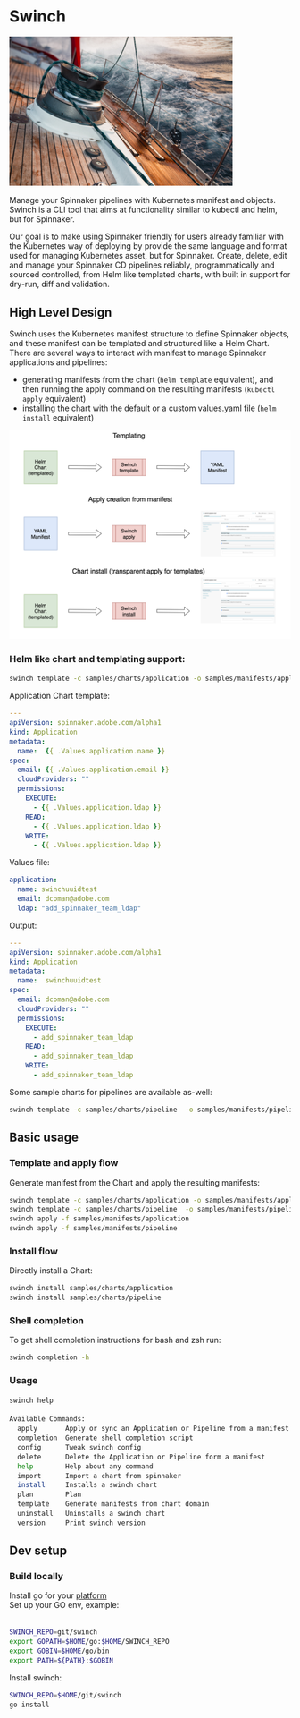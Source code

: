 # Swinch

<img src="./img/winch.jpeg" width="400"/>

Manage your Spinnaker pipelines with Kubernetes manifest and objects.    
Swinch is a CLI tool that aims at functionality similar to kubectl and helm, but for Spinnaker.  

Our goal is to make using Spinnaker friendly for users already familiar with the Kubernetes way of deploying by provide the same language and format used for managing Kubernetes asset, but for Spinnaker. Create, delete, edit and manage your Spinnaker CD pipelines reliably, programmatically and sourced controlled, from Helm like templated charts, with built in support for dry-run, diff and validation.

## High Level Design

Swinch uses the Kubernetes manifest structure to define Spinnaker objects, and these manifest can be templated and structured like a Helm Chart.  
There are several ways to interact with manifest to manage Spinnaker applications and pipelines:

- generating manifests from the chart (`helm template` equivalent), and then running the apply command on the resulting manifests (`kubectl apply` equivalent)
- installing the chart with the default or a custom values.yaml file (`helm install` equivalent)

<img src="./img/swinch_actions.png" width="800"/>

### Helm like chart and templating support:
```bash
swinch template -c samples/charts/application -o samples/manifests/application
```

Application Chart template:
  
```yaml
---
apiVersion: spinnaker.adobe.com/alpha1
kind: Application
metadata:
  name:  {{ .Values.application.name }}
spec:
  email: {{ .Values.application.email }}
  cloudProviders: ""
  permissions:
    EXECUTE:
      - {{ .Values.application.ldap }}
    READ:
      - {{ .Values.application.ldap }}
    WRITE:
      - {{ .Values.application.ldap }}
```

Values file:

```yaml
application:
  name: swinchuuidtest
  email: dcoman@adobe.com
  ldap: "add_spinnaker_team_ldap"
```

Output:

```yaml
---
apiVersion: spinnaker.adobe.com/alpha1
kind: Application
metadata:
  name:  swinchuuidtest
spec:
  email: dcoman@adobe.com
  cloudProviders: ""
  permissions:
    EXECUTE:
      - add_spinnaker_team_ldap
    READ:
      - add_spinnaker_team_ldap
    WRITE:
      - add_spinnaker_team_ldap
```

Some sample charts for pipelines are available as-well:

```bash
swinch template -c samples/charts/pipeline  -o samples/manifests/pipeline
```

## Basic usage

### Template and apply flow

Generate manifest from the Chart and apply the resulting manifests:

```bash
swinch template -c samples/charts/application -o samples/manifests/application 
swinch template -c samples/charts/pipeline  -o samples/manifests/pipeline
swinch apply -f samples/manifests/application
swinch apply -f samples/manifests/pipeline
```

### Install flow 

Directly install a Chart:

```bash
swinch install samples/charts/application 
swinch install samples/charts/pipeline 
```

### Shell completion
To get shell completion instructions for bash and zsh run:

```bash
swinch completion -h
```

### Usage

```bash
swinch help

Available Commands:
  apply       Apply or sync an Application or Pipeline from a manifest
  completion  Generate shell completion script
  config      Tweak swinch config
  delete      Delete the Application or Pipeline form a manifest
  help        Help about any command
  import      Import a chart from spinnaker
  install     Installs a swinch chart
  plan        Plan
  template    Generate manifests from chart domain
  uninstall   Uninstalls a swinch chart
  version     Print swinch version
```

## Dev setup

### Build locally
Install go for your [platform](https://golang.org/doc/install)  
Set up your GO env, example:  

```bash

SWINCH_REPO=git/swinch
export GOPATH=$HOME/go:$HOME/SWINCH_REPO
export GOBIN=$HOME/go/bin
export PATH=${PATH}:$GOBIN

```

Install swinch:

```bash
SWINCH_REPO=$HOME/git/swinch
go install
```
